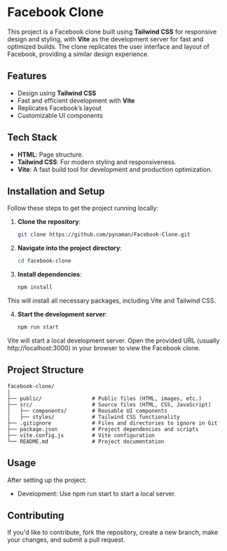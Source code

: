 # Facebook Clone

This project is a Facebook clone built using **Tailwind CSS** for responsive design and styling, with **Vite** as the development server for fast and optimized builds. The clone replicates the user interface and layout of Facebook, providing a similar design experience.

## Features

- Design using **Tailwind CSS**
- Fast and efficient development with **Vite**
- Replicates Facebook’s layout
- Customizable UI components

## Tech Stack

- **HTML**: Page structure.
- **Tailwind CSS**: For modern styling and responsiveness.
- **Vite**: A fast build tool for development and production optimization.

## Installation and Setup

Follow these steps to get the project running locally:

1. **Clone the repository**:

   ```bash
   git clone https://github.com/pynaman/Facebook-Clone.git

2. **Navigate into the project directory**:

    ```bash
    cd facebook-clone

3. **Install dependencies**:

    ```bash
    npm install
This will install all necessary packages, including Vite and Tailwind CSS.

4. **Start the development server**:

    ```bash
    npm run start
Vite will start a local development server. Open the provided URL (usually http://localhost:3000) in your browser to view the Facebook clone.


## Project Structure
    
    facebook-clone/
    │
    ├── public/                # Public files (HTML, images, etc.)
    ├── src/                   # Source files (HTML, CSS, JavaScript)
    │   ├── components/        # Reusable UI components
    │   ├── styles/            # Tailwind CSS functionality 
    ├── .gitignore             # Files and directories to ignore in Git
    ├── package.json           # Project dependencies and scripts
    ├── vite.config.js         # Vite configuration
    └── README.md              # Project documentation

## Usage
After setting up the project:

- Development: Use npm run start to start a local server.


## Contributing
If you'd like to contribute, fork the repository, create a new branch, make your changes, and submit a pull request.